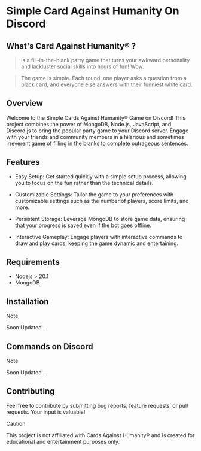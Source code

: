 # Simple Card Against Humanity On Discord

## What's Card Against Humanity® ?

> is a fill-in-the-blank party game that turns your awkward personality and lackluster social skills into hours of fun! Wow. 

>The game is simple. Each round, one player asks a question from a black card, and everyone else answers with their funniest white card.

## Overview
Welcome to the Simple Cards Against Humanity® Game on Discord! This project combines the power of MongoDB, Node.js, JavaScript, and Discord.js to bring the popular party game to your Discord server. Engage with your friends and community members in a hilarious and sometimes irreverent game of filling in the blanks to complete outrageous sentences.

## Features
* Easy Setup: Get started quickly with a simple setup process, allowing you to focus on the fun rather than the technical details.

* Customizable Settings: Tailor the game to your preferences with customizable settings such as the number of players, score limits, and more.

* Persistent Storage: Leverage MongoDB to store game data, ensuring that your progress is saved even if the bot goes offline.

* Interactive Gameplay: Engage players with interactive commands to draw and play cards, keeping the game dynamic and entertaining.

## Requirements
* Nodejs > 20.1
* MongoDB

## Installation
> [!NOTE]
> Soon Updated ...

## Commands on Discord
> [!NOTE]
> Soon Updated ...

## Contributing
Feel free to contribute by submitting bug reports, feature requests, or pull requests. Your input is valuable!

> [!CAUTION]
> This project is not affiliated with Cards Against Humanity® and is created for educational and entertainment purposes only.
